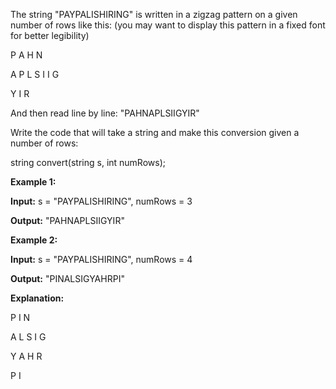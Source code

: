 The string "PAYPALISHIRING" is written in a zigzag pattern on a given number of rows like this: \(you may want to display this pattern in a fixed font for better legibility\)

P   A   H   N

A P L S I I G

Y   I   R

And then read line by line: "PAHNAPLSIIGYIR"

Write the code that will take a string and make this conversion given a number of rows:

string convert\(string s, int numRows\);

__Example 1:__

__Input:__ s = "PAYPALISHIRING", numRows = 3

__Output:__ "PAHNAPLSIIGYIR"

__Example 2:__

__Input:__ s = "PAYPALISHIRING", numRows = 4

__Output:__ "PINALSIGYAHRPI"

__Explanation:__

P     I    N

A   L S  I G

Y A   H R

P     I

